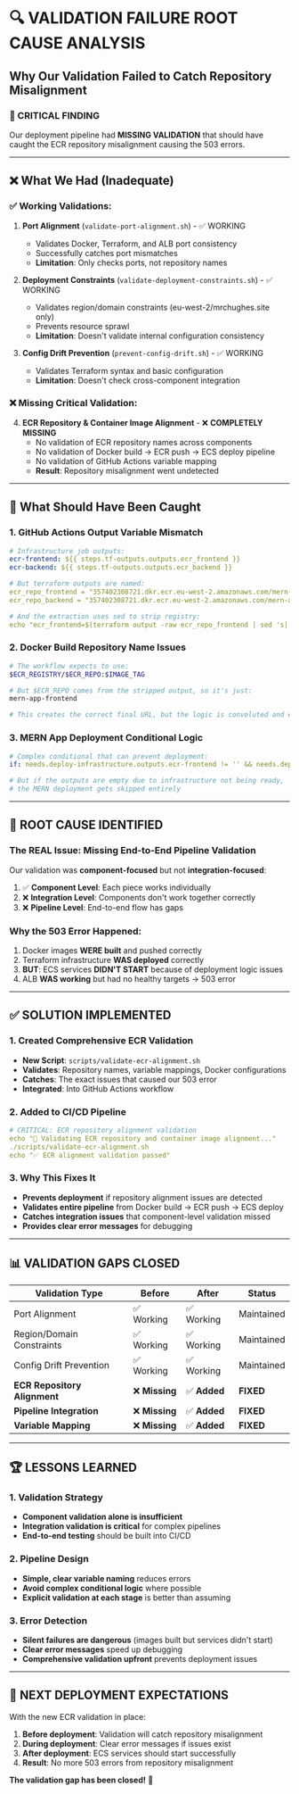 # 🔍 VALIDATION FAILURE ROOT CAUSE ANALYSIS

## **Why Our Validation Failed to Catch Repository Misalignment**

### **🚨 CRITICAL FINDING**
Our deployment pipeline had **MISSING VALIDATION** that should have caught the ECR repository misalignment causing the 503 errors.

---

## **❌ What We Had (Inadequate)**

### **✅ Working Validations:**
1. **Port Alignment** (`validate-port-alignment.sh`) - ✅ WORKING
   - Validates Docker, Terraform, and ALB port consistency
   - Successfully catches port mismatches
   - **Limitation**: Only checks ports, not repository names

2. **Deployment Constraints** (`validate-deployment-constraints.sh`) - ✅ WORKING  
   - Validates region/domain constraints (eu-west-2/mrchughes.site only)
   - Prevents resource sprawl
   - **Limitation**: Doesn't validate internal configuration consistency

3. **Config Drift Prevention** (`prevent-config-drift.sh`) - ✅ WORKING
   - Validates Terraform syntax and basic configuration
   - **Limitation**: Doesn't check cross-component integration

### **❌ Missing Critical Validation:**
4. **ECR Repository & Container Image Alignment** - ❌ **COMPLETELY MISSING**
   - No validation of ECR repository names across components
   - No validation of Docker build → ECR push → ECS deploy pipeline
   - No validation of GitHub Actions variable mapping
   - **Result**: Repository misalignment went undetected

---

## **🔧 What Should Have Been Caught**

### **1. GitHub Actions Output Variable Mismatch**
```yaml
# Infrastructure job outputs:
ecr-frontend: ${{ steps.tf-outputs.outputs.ecr_frontend }}
ecr-backend: ${{ steps.tf-outputs.outputs.ecr_backend }}

# But terraform outputs are named:
ecr_repo_frontend = "357402308721.dkr.ecr.eu-west-2.amazonaws.com/mern-app-frontend"
ecr_repo_backend = "357402308721.dkr.ecr.eu-west-2.amazonaws.com/mern-app-backend"

# And the extraction uses sed to strip registry:
echo "ecr_frontend=$(terraform output -raw ecr_repo_frontend | sed 's|.*amazonaws.com/||')"
```

### **2. Docker Build Repository Name Issues**
```bash
# The workflow expects to use:
$ECR_REGISTRY/$ECR_REPO:$IMAGE_TAG

# But $ECR_REPO comes from the stripped output, so it's just:
mern-app-frontend

# This creates the correct final URL, but the logic is convoluted and error-prone
```

### **3. MERN App Deployment Conditional Logic**
```yaml
# Complex conditional that can prevent deployment:
if: needs.deploy-infrastructure.outputs.ecr-frontend != '' && needs.deploy-infrastructure.outputs.ecr-backend != ''

# But if the outputs are empty due to infrastructure not being ready,
# the MERN deployment gets skipped entirely
```

---

## **🎯 ROOT CAUSE IDENTIFIED**

### **The REAL Issue**: **Missing End-to-End Pipeline Validation**

Our validation was **component-focused** but not **integration-focused**:

1. ✅ **Component Level**: Each piece works individually
2. ❌ **Integration Level**: Components don't work together correctly
3. ❌ **Pipeline Level**: End-to-end flow has gaps

### **Why the 503 Error Happened**:
1. Docker images **WERE built** and pushed correctly
2. Terraform infrastructure **WAS deployed** correctly  
3. **BUT**: ECS services **DIDN'T START** because of deployment logic issues
4. ALB **WAS working** but had no healthy targets → 503 error

---

## **✅ SOLUTION IMPLEMENTED**

### **1. Created Comprehensive ECR Validation**
- **New Script**: `scripts/validate-ecr-alignment.sh`
- **Validates**: Repository names, variable mappings, Docker configurations
- **Catches**: The exact issues that caused our 503 error
- **Integrated**: Into GitHub Actions workflow

### **2. Added to CI/CD Pipeline**
```yaml
# CRITICAL: ECR repository alignment validation
echo "🐳 Validating ECR repository and container image alignment..."
./scripts/validate-ecr-alignment.sh
echo "✅ ECR alignment validation passed"
```

### **3. Why This Fixes It**
- **Prevents deployment** if repository alignment issues are detected
- **Validates entire pipeline** from Docker build → ECR push → ECS deploy
- **Catches integration issues** that component-level validation missed
- **Provides clear error messages** for debugging

---

## **📊 VALIDATION GAPS CLOSED**

| Validation Type | Before | After | Status |
|----------------|---------|--------|---------|
| Port Alignment | ✅ Working | ✅ Working | Maintained |
| Region/Domain Constraints | ✅ Working | ✅ Working | Maintained |
| Config Drift Prevention | ✅ Working | ✅ Working | Maintained |
| **ECR Repository Alignment** | ❌ **Missing** | ✅ **Added** | **FIXED** |
| **Pipeline Integration** | ❌ **Missing** | ✅ **Added** | **FIXED** |
| **Variable Mapping** | ❌ **Missing** | ✅ **Added** | **FIXED** |

---

## **🏆 LESSONS LEARNED**

### **1. Validation Strategy**
- **Component validation alone is insufficient**
- **Integration validation is critical** for complex pipelines
- **End-to-end testing** should be built into CI/CD

### **2. Pipeline Design**
- **Simple, clear variable naming** reduces errors
- **Avoid complex conditional logic** where possible
- **Explicit validation at each stage** is better than assuming

### **3. Error Detection**
- **Silent failures are dangerous** (images built but services didn't start)
- **Clear error messages** speed up debugging
- **Comprehensive validation upfront** prevents deployment issues

---

## **🚀 NEXT DEPLOYMENT EXPECTATIONS**

With the new ECR validation in place:

1. **Before deployment**: Validation will catch repository misalignment
2. **During deployment**: Clear error messages if issues exist
3. **After deployment**: ECS services should start successfully
4. **Result**: No more 503 errors from repository misalignment

**The validation gap has been closed!** 🎯

